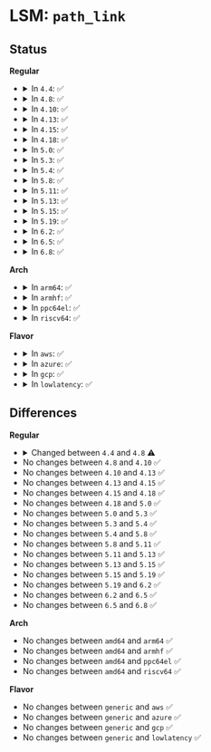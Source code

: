# LSM: <code>path_link</code>

## Status
<b>Regular</b>
<ul>
<li>
<details>
<summary>In <code>4.4</code>: ✅</summary>

```c
int security_path_link(struct dentry *old_dentry, struct path *new_dir, struct dentry *new_dentry);
```
</details>
</li>
<li>
<details>
<summary>In <code>4.8</code>: ✅</summary>

```c
int security_path_link(struct dentry *old_dentry, const struct path *new_dir, struct dentry *new_dentry);
```
</details>
</li>
<li>
<details>
<summary>In <code>4.10</code>: ✅</summary>

```c
int security_path_link(struct dentry *old_dentry, const struct path *new_dir, struct dentry *new_dentry);
```
</details>
</li>
<li>
<details>
<summary>In <code>4.13</code>: ✅</summary>

```c
int security_path_link(struct dentry *old_dentry, const struct path *new_dir, struct dentry *new_dentry);
```
</details>
</li>
<li>
<details>
<summary>In <code>4.15</code>: ✅</summary>

```c
int security_path_link(struct dentry *old_dentry, const struct path *new_dir, struct dentry *new_dentry);
```
</details>
</li>
<li>
<details>
<summary>In <code>4.18</code>: ✅</summary>

```c
int security_path_link(struct dentry *old_dentry, const struct path *new_dir, struct dentry *new_dentry);
```
</details>
</li>
<li>
<details>
<summary>In <code>5.0</code>: ✅</summary>

```c
int security_path_link(struct dentry *old_dentry, const struct path *new_dir, struct dentry *new_dentry);
```
</details>
</li>
<li>
<details>
<summary>In <code>5.3</code>: ✅</summary>

```c
int security_path_link(struct dentry *old_dentry, const struct path *new_dir, struct dentry *new_dentry);
```
</details>
</li>
<li>
<details>
<summary>In <code>5.4</code>: ✅</summary>

```c
int security_path_link(struct dentry *old_dentry, const struct path *new_dir, struct dentry *new_dentry);
```
</details>
</li>
<li>
<details>
<summary>In <code>5.8</code>: ✅</summary>

```c
int security_path_link(struct dentry *old_dentry, const struct path *new_dir, struct dentry *new_dentry);
```
</details>
</li>
<li>
<details>
<summary>In <code>5.11</code>: ✅</summary>

```c
int security_path_link(struct dentry *old_dentry, const struct path *new_dir, struct dentry *new_dentry);
```
</details>
</li>
<li>
<details>
<summary>In <code>5.13</code>: ✅</summary>

```c
int security_path_link(struct dentry *old_dentry, const struct path *new_dir, struct dentry *new_dentry);
```
</details>
</li>
<li>
<details>
<summary>In <code>5.15</code>: ✅</summary>

```c
int security_path_link(struct dentry *old_dentry, const struct path *new_dir, struct dentry *new_dentry);
```
</details>
</li>
<li>
<details>
<summary>In <code>5.19</code>: ✅</summary>

```c
int security_path_link(struct dentry *old_dentry, const struct path *new_dir, struct dentry *new_dentry);
```
</details>
</li>
<li>
<details>
<summary>In <code>6.2</code>: ✅</summary>

```c
int security_path_link(struct dentry *old_dentry, const struct path *new_dir, struct dentry *new_dentry);
```
</details>
</li>
<li>
<details>
<summary>In <code>6.5</code>: ✅</summary>

```c
int security_path_link(struct dentry *old_dentry, const struct path *new_dir, struct dentry *new_dentry);
```
</details>
</li>
<li>
<details>
<summary>In <code>6.8</code>: ✅</summary>

```c
int security_path_link(struct dentry *old_dentry, const struct path *new_dir, struct dentry *new_dentry);
```
</details>
</li>
</ul>
<b>Arch</b>
<ul>
<li>
<details>
<summary>In <code>arm64</code>: ✅</summary>

```c
int security_path_link(struct dentry *old_dentry, const struct path *new_dir, struct dentry *new_dentry);
```
</details>
</li>
<li>
<details>
<summary>In <code>armhf</code>: ✅</summary>

```c
int security_path_link(struct dentry *old_dentry, const struct path *new_dir, struct dentry *new_dentry);
```
</details>
</li>
<li>
<details>
<summary>In <code>ppc64el</code>: ✅</summary>

```c
int security_path_link(struct dentry *old_dentry, const struct path *new_dir, struct dentry *new_dentry);
```
</details>
</li>
<li>
<details>
<summary>In <code>riscv64</code>: ✅</summary>

```c
int security_path_link(struct dentry *old_dentry, const struct path *new_dir, struct dentry *new_dentry);
```
</details>
</li>
</ul>
<b>Flavor</b>
<ul>
<li>
<details>
<summary>In <code>aws</code>: ✅</summary>

```c
int security_path_link(struct dentry *old_dentry, const struct path *new_dir, struct dentry *new_dentry);
```
</details>
</li>
<li>
<details>
<summary>In <code>azure</code>: ✅</summary>

```c
int security_path_link(struct dentry *old_dentry, const struct path *new_dir, struct dentry *new_dentry);
```
</details>
</li>
<li>
<details>
<summary>In <code>gcp</code>: ✅</summary>

```c
int security_path_link(struct dentry *old_dentry, const struct path *new_dir, struct dentry *new_dentry);
```
</details>
</li>
<li>
<details>
<summary>In <code>lowlatency</code>: ✅</summary>

```c
int security_path_link(struct dentry *old_dentry, const struct path *new_dir, struct dentry *new_dentry);
```
</details>
</li>
</ul>

## Differences
<b>Regular</b>
<ul>
<li>
<details>
<summary>Changed between <code>4.4</code> and <code>4.8</code> ⚠️</summary>
<ul>
<li>
<b>Param type changed. </b>
<code>struct path *new_dir</code> ➡️ <code>const struct path *new_dir</code>
</li>
</ul>
</details>
</li>
<li>
No changes between <code>4.8</code> and <code>4.10</code> ✅
</li>
<li>
No changes between <code>4.10</code> and <code>4.13</code> ✅
</li>
<li>
No changes between <code>4.13</code> and <code>4.15</code> ✅
</li>
<li>
No changes between <code>4.15</code> and <code>4.18</code> ✅
</li>
<li>
No changes between <code>4.18</code> and <code>5.0</code> ✅
</li>
<li>
No changes between <code>5.0</code> and <code>5.3</code> ✅
</li>
<li>
No changes between <code>5.3</code> and <code>5.4</code> ✅
</li>
<li>
No changes between <code>5.4</code> and <code>5.8</code> ✅
</li>
<li>
No changes between <code>5.8</code> and <code>5.11</code> ✅
</li>
<li>
No changes between <code>5.11</code> and <code>5.13</code> ✅
</li>
<li>
No changes between <code>5.13</code> and <code>5.15</code> ✅
</li>
<li>
No changes between <code>5.15</code> and <code>5.19</code> ✅
</li>
<li>
No changes between <code>5.19</code> and <code>6.2</code> ✅
</li>
<li>
No changes between <code>6.2</code> and <code>6.5</code> ✅
</li>
<li>
No changes between <code>6.5</code> and <code>6.8</code> ✅
</li>
</ul>
<b>Arch</b>
<ul>
<li>
No changes between <code>amd64</code> and <code>arm64</code> ✅
</li>
<li>
No changes between <code>amd64</code> and <code>armhf</code> ✅
</li>
<li>
No changes between <code>amd64</code> and <code>ppc64el</code> ✅
</li>
<li>
No changes between <code>amd64</code> and <code>riscv64</code> ✅
</li>
</ul>
<b>Flavor</b>
<ul>
<li>
No changes between <code>generic</code> and <code>aws</code> ✅
</li>
<li>
No changes between <code>generic</code> and <code>azure</code> ✅
</li>
<li>
No changes between <code>generic</code> and <code>gcp</code> ✅
</li>
<li>
No changes between <code>generic</code> and <code>lowlatency</code> ✅
</li>
</ul>
